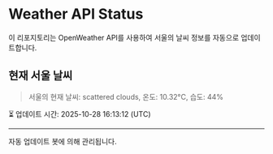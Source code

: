 
# Weather API Status

이 리포지토리는 OpenWeather API를 사용하여 서울의 날씨 정보를 자동으로 업데이트합니다.

## 현재 서울 날씨
> 서울의 현재 날씨: scattered clouds, 온도: 10.32°C, 습도: 44%

⏳ 업데이트 시간: 2025-10-28 16:13:12 (UTC)

---
자동 업데이트 봇에 의해 관리됩니다.
